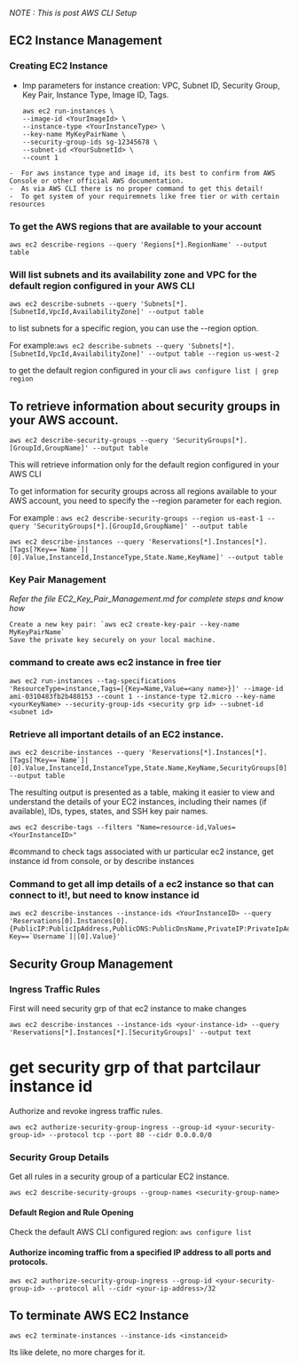 *NOTE : This is post AWS CLI Setup*

## EC2 Instance Management

### Creating EC2 Instance
- Imp parameters for instance creation: VPC, Subnet ID, Security Group, Key Pair, Instance Type, Image ID, Tags.

  ```
  aws ec2 run-instances \
  --image-id <YourImageId> \
  --instance-type <YourInstanceType> \
  --key-name MyKeyPairName \
  --security-group-ids sg-12345678 \
  --subnet-id <YourSubnetId> \
  --count 1
  ```

```
-  For aws instance type and image id, its best to confirm from AWS Console or other official AWS documentation.
-  As via AWS CLI there is no proper command to get this detail!
-  To get system of your requiremnets like free tier or with certain resources
```

### To get the AWS regions that are available to your account
```
aws ec2 describe-regions --query 'Regions[*].RegionName' --output table
```
### Will list subnets and its availability zone and VPC for the default region configured in your AWS CLI
```
aws ec2 describe-subnets --query 'Subnets[*].[SubnetId,VpcId,AvailabilityZone]' --output table
```
to list subnets for a specific region, you can use the --region option. 

For example:`aws ec2 describe-subnets --query 'Subnets[*].[SubnetId,VpcId,AvailabilityZone]' --output table --region us-west-2`

to get the default region configured in your cli `aws configure list | grep region`

## To retrieve information about security groups in your AWS account.
```
aws ec2 describe-security-groups --query 'SecurityGroups[*].[GroupId,GroupName]' --output table
```
This will retrieve information only for the default region configured in your AWS CLI

To get information for security groups across all regions available to your AWS account, you need to specify the --region parameter for each region.

For example : `aws ec2 describe-security-groups --region us-east-1 --query 'SecurityGroups[*].[GroupId,GroupName]' --output table`

```
aws ec2 describe-instances --query 'Reservations[*].Instances[*].[Tags[?Key==`Name`]|[0].Value,InstanceId,InstanceType,State.Name,KeyName]' --output table
```
### Key Pair Management
*Refer the file  EC2_Key_Pair_Management.md for complete steps and know how*
```
Create a new key pair: `aws ec2 create-key-pair --key-name MyKeyPairName`
Save the private key securely on your local machine.
```
### command to create aws ec2 instance in free tier
```
aws ec2 run-instances --tag-specifications 'ResourceType=instance,Tags=[{Key=Name,Value=<any name>}]' --image-id ami-0310483fb2b488153 --count 1 --instance-type t2.micro --key-name <yourKeyName> --security-group-ids <security grp id> --subnet-id <subnet id>

```
### Retrieve all important details of an EC2 instance.

```
aws ec2 describe-instances --query 'Reservations[*].Instances[*].[Tags[?Key==`Name`]|[0].Value,InstanceId,InstanceType,State.Name,KeyName,SecurityGroups[0].GroupName,Placement.AvailabilityZone,VpcId,SubnetId,PublicIpAddress,ImageId]' --output table
```
The resulting output is presented as a table, making it easier to view and understand the details of your EC2 instances, including their names (if available), IDs, types, states, and SSH key pair names.

`aws ec2 describe-tags --filters "Name=resource-id,Values=<YourInstanceID>"`

#command to check tags associated with ur particular ec2 instance, get instance id from console, or by describe instances

### Command to get all imp details of a ec2 instance so that can connect to it!, but need to know instance id

```
aws ec2 describe-instances --instance-ids <YourInstanceID> --query 'Reservations[0].Instances[0].{PublicIP:PublicIpAddress,PublicDNS:PublicDnsName,PrivateIP:PrivateIpAddress,IPv6:NetworkInterfaces[0].Ipv6Addresses[0].Ipv6Address,KeyName:KeyName,UserName:Tags[?Key==`Username`]|[0].Value}'
```

## Security Group Management
### Ingress Traffic Rules
First will need security grp of that ec2 instance to make changes

`aws ec2 describe-instances --instance-ids <your-instance-id> --query 'Reservations[*].Instances[*].[SecurityGroups]' --output text`
# get security grp of that partcilaur instance id

Authorize and revoke ingress traffic rules.

```
aws ec2 authorize-security-group-ingress --group-id <your-security-group-id> --protocol tcp --port 80 --cidr 0.0.0.0/0
```
### Security Group Details
Get all rules in a security group of a particular EC2 instance.

```
aws ec2 describe-security-groups --group-names <security-group-name>
```
#### Default Region and Rule Opening
Check the default AWS CLI configured region: `aws configure list`

#### Authorize incoming traffic from a specified IP address to all ports and protocols.

```
aws ec2 authorize-security-group-ingress --group-id <your-security-group-id> --protocol all --cidr <your-ip-address>/32
```
## To terminate AWS EC2 Instance
```
aws ec2 terminate-instances --instance-ids <instanceid>
```
Its like delete, no more charges for it. 

